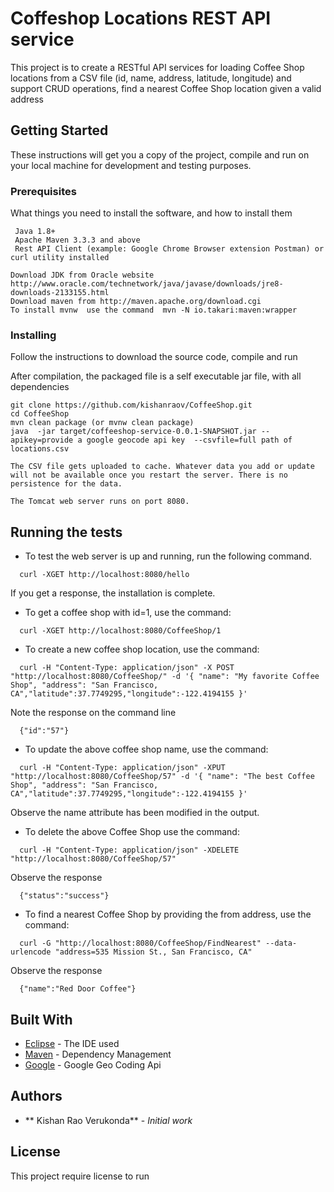 # Coffeshop Locations REST API service 

This project is to create a RESTful API services for loading Coffee Shop locations from a CSV file (id, name, address, latitude, longitude) and support CRUD operations, find a nearest Coffee Shop location given a valid address   

## Getting Started

These instructions will get you a copy of the project, compile and run on your local machine for development and testing purposes.

### Prerequisites

What things you need to install the software, and how to install them

```
 Java 1.8+
 Apache Maven 3.3.3 and above
 Rest API Client (example: Google Chrome Browser extension Postman) or curl utility installed
```

```
Download JDK from Oracle website http://www.oracle.com/technetwork/java/javase/downloads/jre8-downloads-2133155.html
Download maven from http://maven.apache.org/download.cgi
To install mvnw  use the command  mvn -N io.takari:maven:wrapper
```

### Installing

Follow the instructions to download the source code, compile and run

After compilation, the packaged file is a self executable jar file, with all dependencies

```
git clone https://github.com/kishanraov/CoffeeShop.git
cd CoffeeShop
mvn clean package (or mvnw clean package) 
java  -jar target/coffeeshop-service-0.0.1-SNAPSHOT.jar --apikey=provide a google geocode api key  --csvfile=full path of locations.csv

The CSV file gets uploaded to cache. Whatever data you add or update will not be available once you restart the server. There is no persistence for the data.

The Tomcat web server runs on port 8080.
```


## Running the tests

  * To test the web server is up and running, run the following command.

```
  curl -XGET http://localhost:8080/hello
```
  If you get a response, the installation is complete.

  * To get a coffee shop with id=1, use the command: 

```
  curl -XGET http://localhost:8080/CoffeeShop/1
```

  * To create a new coffee shop location, use the command: 

```
  curl -H "Content-Type: application/json" -X POST "http://localhost:8080/CoffeeShop/" -d '{ "name": "My favorite Coffee Shop", "address": "San Francisco, CA","latitude":37.7749295,"longitude":-122.4194155 }'
```

  Note the response on the command line

```
  {"id":"57"} 
```

  * To update the above coffee shop name, use the command: 

```
  curl -H "Content-Type: application/json" -XPUT "http://localhost:8080/CoffeeShop/57" -d '{ "name": "The best Coffee Shop", "address": "San Francisco, CA","latitude":37.7749295,"longitude":-122.4194155 }'
```
  Observe the  name attribute has been modified in the output.

  * To delete the above Coffee Shop use the command:  

```
  curl -H "Content-Type: application/json" -XDELETE "http://localhost:8080/CoffeeShop/57"
```

  Observe the response 

```
  {"status":"success"}
```

  * To find a nearest Coffee Shop by providing the from address, use the command: 

```
  curl -G "http://localhost:8080/CoffeeShop/FindNearest" --data-urlencode "address=535 Mission St., San Francisco, CA"
```

  Observe the response 

```
  {"name":"Red Door Coffee"}
``` 

## Built With

* [Eclipse](http://www.eclipse.org/downloads/) - The IDE used
* [Maven](https://maven.apache.org/) - Dependency Management
* [Google](https://github.com/googlemaps/google-maps-services-java/) - Google Geo Coding Api


## Authors

* ** Kishan Rao Verukonda** - *Initial work* 


## License

This project require license to run

